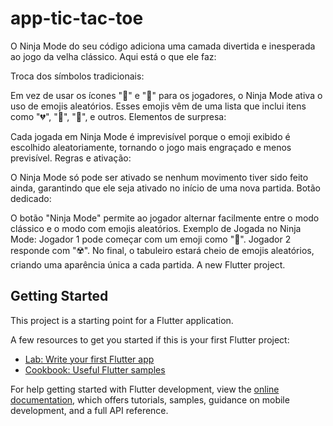 # app-tic-tac-toe
O Ninja Mode do seu código adiciona uma camada divertida e inesperada ao jogo da velha clássico. Aqui está o que ele faz:

Troca dos símbolos tradicionais:

Em vez de usar os ícones "🤠" e "🎃" para os jogadores, o Ninja Mode ativa o uso de emojis aleatórios. Esses emojis vêm de uma lista que inclui itens como "💔", "🐢", "🍞", e outros.
Elementos de surpresa:

Cada jogada em Ninja Mode é imprevisível porque o emoji exibido é escolhido aleatoriamente, tornando o jogo mais engraçado e menos previsível.
Regras e ativação:

O Ninja Mode só pode ser ativado se nenhum movimento tiver sido feito ainda, garantindo que ele seja ativado no início de uma nova partida.
Botão dedicado:

O botão "Ninja Mode" permite ao jogador alternar facilmente entre o modo clássico e o modo com emojis aleatórios.
Exemplo de Jogada no Ninja Mode:
Jogador 1 pode começar com um emoji como "🎰".
Jogador 2 responde com "☢️".
No final, o tabuleiro estará cheio de emojis aleatórios, criando uma aparência única a cada partida.
A new Flutter project.

## Getting Started

This project is a starting point for a Flutter application.

A few resources to get you started if this is your first Flutter project:

- [Lab: Write your first Flutter app](https://docs.flutter.dev/get-started/codelab)
- [Cookbook: Useful Flutter samples](https://docs.flutter.dev/cookbook)

For help getting started with Flutter development, view the
[online documentation](https://docs.flutter.dev/), which offers tutorials,
samples, guidance on mobile development, and a full API reference.
